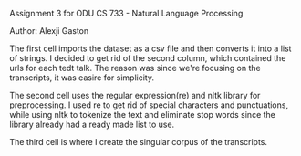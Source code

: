 Assignment 3 for ODU CS 733 - Natural Language Processing

Author: Alexji Gaston

The first cell imports the dataset as a csv file and then converts it into a list of strings. I decided to get rid of the second column, which contained the urls for each tedt talk. The reason was since we're focusing on the transcripts, it was easire for simplicity.

The second cell uses the regular expression(re) and nltk library for preprocessing. I used re to get rid of special characters and punctuations, while using nltk to tokenize the text and eliminate stop words since the library already had a ready made list to use.

The third cell is where I create the singular corpus of the transcripts.